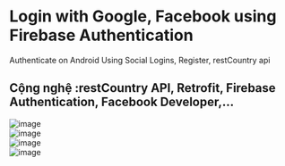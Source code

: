 # Login with Google, Facebook using Firebase Authentication 
Authenticate on Android Using Social Logins, Register, restCountry api
## Cộng nghệ :restCountry API, Retrofit, Firebase Authentication, Facebook Developer,...
![image](https://user-images.githubusercontent.com/73639297/154478447-a325f8e5-1d77-4eb9-a454-de5b8c50783d.png)   
![image](https://user-images.githubusercontent.com/73639297/154478611-784bb7d0-a3df-436d-b158-3ebdfca8c63e.png)   
![image](https://user-images.githubusercontent.com/73639297/154478667-1f007ecb-9395-4b00-be4b-52b51a058728.png)   
![image](https://user-images.githubusercontent.com/73639297/154478709-ee959cae-c3f0-4c5d-8acf-792e5b36d92d.png)
